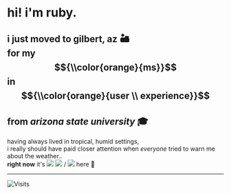 # hi! i'm ruby.

## i just moved to gilbert, az 🏜️ <br> for my $${\\color{orange}{ms}}$$ in $${\\color{orange}{user \\ experience}}$$ <br> from *arizona state university* 🎓

having always lived in tropical, humid settings, <br> i really should have paid closer attention when *everyone* tried to warn me about the weather.. <br>
**right now** it's <space> ![](https://wttr.in/Gilbert.png?format=%c) <space> ![](https://wttr.in/Gilbert.png?format=%t) / ![](https://wttr.in/Gilbert.png?format=%t&u) here 🫣


---

![Visits](https://visitor-badge.laobi.icu/badge?page_id=rubyhassan)


<!--
**rubyhassan/rubyhassan** is a ✨ _special_ ✨ repository because its `README.md` (this file) appears on your GitHub profile.

Here are some ideas to get you started:

- 🔭 I’m currently working on ...
- 🌱 I’m currently learning ...
- 👯 I’m looking to collaborate on ...
- 🤔 I’m looking for help with ...
- 💬 Ask me about ...
- 📫 How to reach me: ...
- 😄 Pronouns: ...
- ⚡ Fun fact: ...
-->
